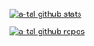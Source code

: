 [![a-tal github stats](https://github-readme-stats.vercel.app/api?username=a-tal&show_icons=true&line_height=33&count_private=true&title_color=EC5061&text_color=FBDCDF&icon_color=E89F9A&bg_color=0D1117)](https://github.com/a-tal?tab=repositories)

[![a-tal github repos](https://github-readme-stats.vercel.app/api/top-langs/?username=a-tal&hide=scheme&count_private=true&title_color=EC5061&text_color=FBDCDF&icon_color=E89F9A&bg_color=0D1117)](https://github.com/a-tal?tab=repositories)
